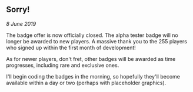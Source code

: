 Sorry!
---
_8 June 2019_

The badge offer is now officially closed. The alpha tester badge will no longer be awarded to new players. A massive thank you to the 255 players who signed up within the first month of development!

As for newer players, don't fret, other badges will be awarded as time progresses, including rare and exclusive ones.

I'll begin coding the badges in the morning, so hopefully they'll become available within a day or two (perhaps with placeholder graphics).


